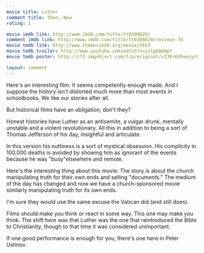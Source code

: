 ```yaml
---
movie title: Luther
comment title: Then, Now
rating: 1

movie imdb link: http://www.imdb.com/title/tt0309820/
comment imdb link: http://www.imdb.com/title/tt0309820/reviews-78
movie tmdb link: http://www.themoviedb.org/movie/5653
movie tmdb trailer: http://www.youtube.com/watch?v=jilpbQaHpY
movie tmdb poster: http://cf2.imgobject.com/t/p/original/xZJRrKdhwezyrDT3HkhQSGfyC5K.jpg

layout: comment
---
```


Here's an interesting film. It seems competently enough made. And I suppose the history isn't distorted much more than most events in schoolbooks. We like our stories after all.

But historical films have an obligation, don't they? 

Honest histories have Luther as an antisemite, a vulgar drunk, mentally unstable and a violent revolutionary. All this in addition to being a sort of Thomas Jefferson of his day, insightful and articulate.

In this version his nuttiness is a sort of mystical obsession. His complicity in 100,000 deaths is avoided by showing him as ignorant of the events because he was "busy"elsewhere and remote.

Here's the interesting thing about this movie: The story is about the church manipulating truth for their own ends and selling "documents." The medium of the day has changed and now we have a church-sponsored movie similarly manipulating truth for its own ends.

I'm sure they would use the same excuse the Vatican did (and still does).

Films should make you think or react in some way. This one may make you think. The shift here was that Luther was the one that reintroduced the Bible to Christianity, though to that time it was considered unimportant. 

If one good performance is enough for you, there's one here in Peter Ustinov.